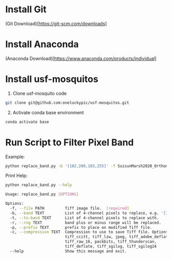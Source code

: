 # Install Git

(Git Download)[https://git-scm.com/downloads]

# Install Anaconda

(Anaconda Download)[https://www.anaconda.com/products/individual]

# Install usf-mosquitos

1. Clone usf-mosquito code
```bash
git clone git@github.com:oneluckypic/usf-mosquitos.git
```

2. Activate conda base environment
```bash
conda activate base
```

# Run Script to Filter Pixel Band

Example:
```bash
python replace_band.py -b '[182,200,183,255]' -f SuisunMarsh2020_Orthomosaic_export_WedMay06033950.811478.tif
```

Print Help:
```bash
python replace_band.py --help

Usage: replace_band.py [OPTIONS]

Options:
  -f, --file PATH         Tiff image file.  [required]
  -b, --band TEXT         List of 4-channel pixels to replace, e.g. '[182, 200, 183, 255]'.  [required]
  -t, --to-band TEXT      List of 4-channel pixels to replace with.
  -r, --rng TEXT          band plus or minus range will be replaced.
  -p, --prefix TEXT       prefix to place on modified Tiff file.
  -c, --compression TEXT  Compression to use to save Tiff file. Options: raw,
                          tiff_ccitt, tiff_lzw, jpeg, tiff_adobe_deflate,
                          tiff_raw_16, packbits, tiff_thunderscan,
                          tiff_deflate, tiff_sgilog, tiff_sgilog24
  --help                  Show this message and exit.
```
